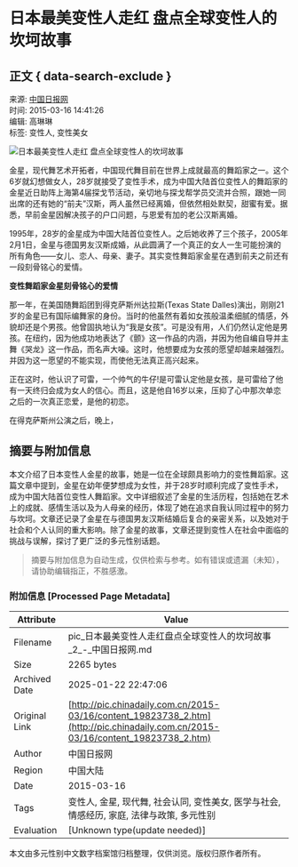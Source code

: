 # 日本最美变性人走红 盘点全球变性人的坎坷故事

## 正文 { data-search-exclude }


来源: [中国日报网](http://cn.chinadaily.com.cn/)  
时间: 2015-03-16 14:41:26  
编辑: 高琳琳  
标签: 变性人, 变性美女  

![日本最美变性人走红 盘点全球变性人的坎坷故事](../../img/attachement/jpg/site1/20150316/0023ae5d724f1670bfe740.jpg)

金星，现代舞艺术开拓者，中国现代舞目前在世界上成就最高的舞蹈家之一。这个6岁就幻想做女人，28岁就接受了变性手术，成为中国大陆首位变性人的舞蹈家的金星近日助阵上海第4届探戈节活动，亲切地与探戈帮学员交流并合照，跟她一同出席的还有她的“前夫”汉斯，两人虽然已经离婚，但依然相处默契，甜蜜有爱。据悉，早前金星因解决孩子的户口问题，与恩爱有加的老公汉斯离婚。

1995年，28岁的金星成为中国大陆首位变性人。之后她收养了三个孩子，2005年2月1日，金星与德国男友汉斯成婚，从此圆满了一个真正的女人一生可能扮演的所有角色——女儿、恋人、母亲、妻子。其实变性舞蹈家金星在遇到前夫之前还有一段刻骨铭心的爱情。

**变性舞蹈家金星刻骨铭心的爱情**

那一年，在美国随舞蹈团到得克萨斯州达拉斯(Texas State Dalles)演出，刚刚21岁的金星已有国际编舞家的身份。当时的他虽然有着如女孩般温柔细腻的情感，外貌却还是个男孩。他曾固执地认为“我是女孩”。可是没有用，人们仍然认定他是男孩。在纽约，因为他成功地表达了《颤》这一作品的内涵，并因为他自编自导并主舞《哭龙》这一作品，而名声大噪。这时，他想要成为女孩的愿望却越来越强烈。并因为这一愿望的不能实现，而使他无法真正高兴起来。

正在这时，他认识了可雷，一个帅气的牛仔!是可雷认定他是女孩，是可雷给了他有一天终归会成为女人的信心。而且，这是他自16岁以来，压抑了心中那次单恋之后的一次真正恋爱，是他的初恋。

在得克萨斯州公演之后，晚上，
<!-- tcd_original_link http://pic.chinadaily.com.cn/2015-03/16/content_19823738_2.htm -->


## 摘要与附加信息

<!-- tcd_abstract -->
本文介绍了日本变性人金星的故事，她是一位在全球颇具影响力的变性舞蹈家。这篇文章中提到，金星在幼年便梦想成为女性，并于28岁时顺利完成了变性手术，成为中国大陆首位变性人舞蹈家。文中详细叙述了金星的生活历程，包括她在艺术上的成就、感情生活以及为人母亲的经历，体现了她在追求自我认同过程中的努力与坎坷。文章还记录了金星在与德国男友汉斯结婚后复合的亲密关系，以及她对于社会和个人认同的重大影响。除了金星的故事，文章还提到变性人在社会中面临的挑战与误解，探讨了更广泛的多元性别话题。
<!-- tcd_abstract_end -->

> 摘要与附加信息为自动生成，仅供检索与参考。如有错误或遗漏（未知），请协助编辑指正，不胜感激。

### 附加信息 [Processed Page Metadata]

| Attribute       | Value                                  |
|-----------------|----------------------------------------|
| Filename        | pic_日本最美变性人走红盘点全球变性人的坎坷故事_2_-_中国日报网.md                             |
| Size            | 2265 bytes                           |
| Archived Date   | 2025-01-22 22:47:06                             |
| Original Link   | [http://pic.chinadaily.com.cn/2015-03/16/content_19823738_2.htm](http://pic.chinadaily.com.cn/2015-03/16/content_19823738_2.htm)                       |
| Author          | 中国日报网                               |
| Region          | 中国大陆                               |
| Date            | 2015-03-16                                 |
| Tags            | 变性人, 金星, 现代舞, 社会认同, 变性美女, 医学与社会, 情感经历, 家庭, 法律与政策, 多元性别                                 |
| Evaluation            | [Unknown type(update needed)]                                 |
<!-- tcd_table_end -->

本文由多元性别中文数字档案馆归档整理，仅供浏览。版权归原作者所有。
